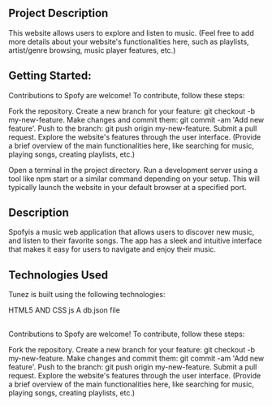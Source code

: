 ## Project Description

This website allows users to explore and listen to music. (Feel free to add more details about your website's functionalities here, such as playlists, artist/genre browsing, music player features, etc.)

## Getting Started:

Contributions to Spofy are welcome! To contribute, follow these steps:

Fork the repository.
Create a new branch for your feature: git checkout -b my-new-feature.
Make changes and commit them: git commit -am 'Add new feature'.
Push to the branch: git push origin my-new-feature.
Submit a pull request.
Explore the website's features through the user interface. (Provide a brief overview of the main functionalities here, like searching for music, playing songs, creating playlists, etc.)

Open a terminal in the project directory.
Run a development server using a tool like npm start or a similar command depending on your setup. This will typically launch the website in your default browser at a specified port.

## Description

Spofyis a music web application that allows users to discover new music, and listen to their favorite songs. The app has a sleek and intuitive interface that makes it easy for users to navigate and enjoy their music.

## Technologies Used

Tunez is built using the following technologies:

HTML5 AND CSS
js
A db.json file

##

Contributions to Spofy are welcome! To contribute, follow these steps:

Fork the repository.
Create a new branch for your feature: git checkout -b my-new-feature.
Make changes and commit them: git commit -am 'Add new feature'.
Push to the branch: git push origin my-new-feature.
Submit a pull request.
Explore the website's features through the user interface. (Provide a brief overview of the main functionalities here, like searching for music, playing songs, creating playlists, etc.)
